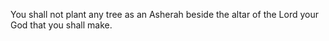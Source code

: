 You shall not plant any tree as an Asherah beside the altar of the Lord your God that you shall make.

